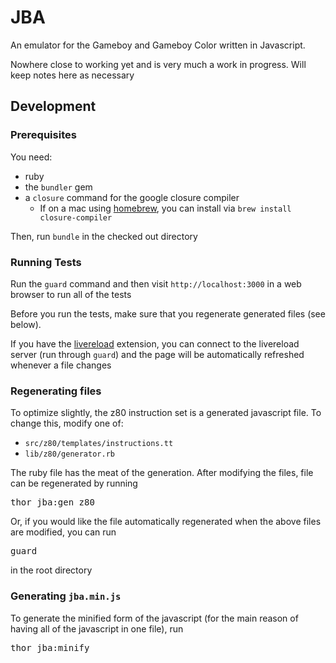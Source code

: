 # JBA

An emulator for the Gameboy and Gameboy Color written in Javascript.

Nowhere close to working yet and is very much a work in progress. Will keep notes here as necessary

## Development

### Prerequisites
You need:

  * ruby
  * the `bundler` gem
  * a `closure` command for the google closure compiler
    * If on a mac using [homebrew](https://github.com/mxcl/homebrew), you can install via `brew install closure-compiler`

Then, run `bundle` in the checked out directory

### Running Tests

Run the `guard` command and then visit `http://localhost:3000` in a web browser to run all of the tests

Before you run the tests, make sure that you regenerate generated files (see below).

If you have the [livereload](https://github.com/mockko/livereload) extension, you can connect to the livereload server (run through `guard`) and the page will be automatically refreshed whenever a file changes

### Regenerating files

To optimize slightly, the z80 instruction set is a generated javascript file. To change this, modify one of:

  * `src/z80/templates/instructions.tt`
  * `lib/z80/generator.rb`

The ruby file has the meat of the generation. After modifying the files, file can be regenerated by running

<pre>thor jba:gen_z80</pre>

Or, if you would like the file automatically regenerated when the above files are modified, you can run

<pre>guard</pre>

in the root directory

### Generating `jba.min.js`

To generate the minified form of the javascript (for the main reason of having all of the javascript in one file), run

<pre>thor jba:minify</pre>